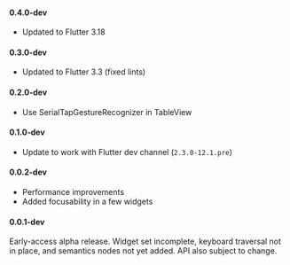 #### 0.4.0-dev

* Updated to Flutter 3.18

#### 0.3.0-dev

* Updated to Flutter 3.3 (fixed lints)

#### 0.2.0-dev

* Use SerialTapGestureRecognizer in TableView

#### 0.1.0-dev

* Update to work with Flutter dev channel (`2.3.0-12.1.pre`)

#### 0.0.2-dev

* Performance improvements
* Added focusability in a few widgets

#### 0.0.1-dev

Early-access alpha release. Widget set incomplete, keyboard traversal not in
place, and semantics nodes not yet added. API also subject to change.
